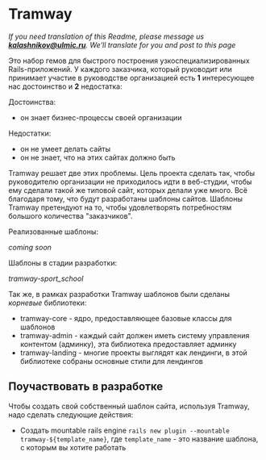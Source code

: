 # Tramway

*If you need translation of this Readme, please message us **kalashnikov@ulmic.ru**. We'll translate for you and post to this page*

Это набор гемов для быстрого построения узкоспециализированных Rails-приложений.
У каждого заказчика, который руководит или принимает участие в руководстве организацией есть **1** интересующее нас достоинство и **2** недостатка:

Достоинства:
* он знает бизнес-процессы своей организации

Недостатки:
* он не умеет делать сайты
* он не знает, что на этих сайтах должно быть

Tramway решает две этих проблемы. Цель проекта сделать так, чтобы руководителю организации не приходилось идти в веб-студии, чтобы ему сделали такой же типовой сайт, которых делали уже много. Всё благодаря тому, что будут разработаны шаблоны сайтов. Шаблоны Tramway претендуют на то, чтобы удовлетворять потребностям большого количества "заказчиков".

Реализованные шаблоны:

*coming soon*

Шаблоны в стадии разработки:

*tramway-sport_school*

Так же, в рамках разработки Tramway шаблонов были сделаны *корневые* библиотеки:

* tramway-core - ядро, предоставляющее базовые классы для шаблонов
* tramway-admin - каждый сайт должен иметь систему управления контентом (админку), эта библиотека предоставляет админку
* tramway-landing - многие проекты выглядят как лендинги, в этой библиотеке собраны основные стили для лендингов


## Поучаствовать в разработке

Чтобы создать свой собственный шаблон сайта, используя Tramway, надо сделать следующие действия:

* Создать mountable rails engine `rails new plugin --mountable tramway-${template_name}`, где `template_name` - это название шаблона, с которым вы хотите работать
